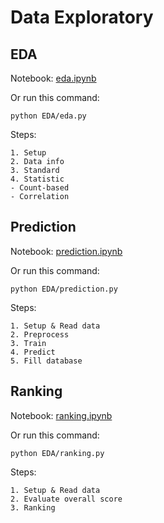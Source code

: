 # Data Exploratory

## EDA
Notebook: [eda.ipynb](https://github.com/greyhub/job_center/blob/main/workflow/exploratory/EDA/eda.ipynb)

Or run this command:
```
python EDA/eda.py
```

Steps:

    1. Setup
    2. Data info
    3. Standard
    4. Statistic
    - Count-based
    - Correlation


## Prediction
Notebook: [prediction.ipynb]()

Or run this command:
```
python EDA/prediction.py
```

Steps:

    1. Setup & Read data
    2. Preprocess
    3. Train
    4. Predict
    5. Fill database


## Ranking
Notebook: [ranking.ipynb]()

Or run this command:
```
python EDA/ranking.py
```

Steps:

    1. Setup & Read data
    2. Evaluate overall score
    3. Ranking
